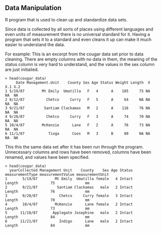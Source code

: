 <h2>Data Manipulation</h2>

R program that is used to clean up and standardize data sets. 

Since data is collected by all sorts of places using different languages and even units of measurement there 
is no universal standard for it. 
Having a program that sets it to a standard and even cleans it up can make it much easier to understand the data. 

For example: This is an excerpt from the cougar data set prior to data cleaning. There are empty columns with no data in them, the meaning of the status column is very hard to understand, and the values in the sex column are just initialied.
```
> head(cougar_data)
     Date Management.Unit    County Sex Age Status Weight Length  X X.1 X.2
1 5/19/87        Mt Emily  Umatilla   F   4      A    105     75 NA  NA  NA
2 8/12/87          Chetco     Curry   F   5      A     64     NA NA  NA  NA
3 9/21/87         Santiam Clackamas   M   2      A    116     76 NA  NA  NA
4 9/28/87          Chetco     Curry   F   3      A     74     70 NA  NA  NA
5 10/4/87        McKenzie      Lane   F   2      A     76     73 NA  NA  NA
6 11/1/87           Tioga      Coos   M   3      B     80     NA NA  NA  NA
```
This this the same data set after it has been run through the program. Unnecessary columns and rows have been removed, columns have been renamed, and values have been specified.

```
> head(cougar_data)
  yearCollected Management Unit    County    Sex Age Status measurementType measurementValue measurementUnit
1       5/19/87        Mt Emily  Umatilla female   4 Intact          Length               75              mm
2       9/21/87         Santiam Clackamas   male   2 Intact          Length               76              mm
3       9/28/87          Chetco     Curry female   3 Intact          Length               70              mm
4       10/4/87        McKenzie      Lane female   2 Intact          Length               73              mm
5      11/18/87       Applegate Josephine   male   2 Intact          Length               84              mm
6      11/21/87          Indigo      Lane   male   2 Intact          Length               84              mm
```
